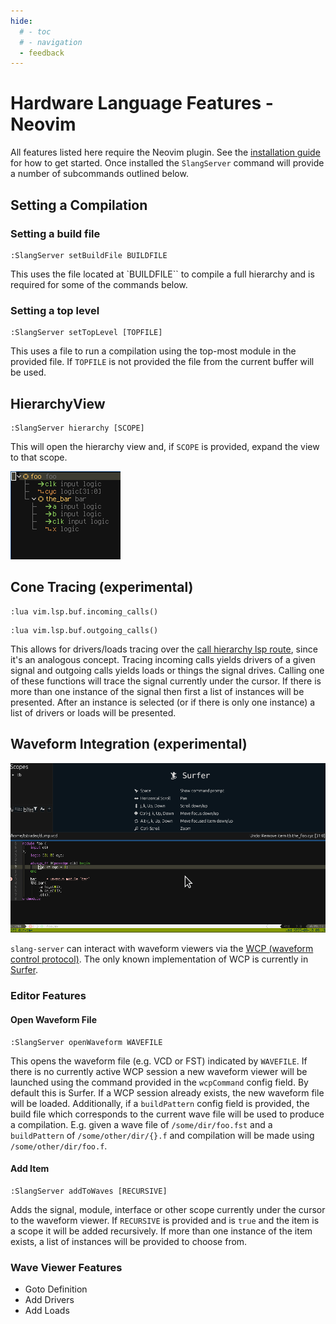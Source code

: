 ```yaml
---
hide:
  # - toc
  # - navigation
  - feedback
---
```


# Hardware Language Features - Neovim

All features listed here require the Neovim plugin.  See the [installation guide](../start/installing.md) for how to get started.
Once installed the `SlangServer` command will provide a number of subcommands outlined below.

## Setting a Compilation

### Setting a build file

```
:SlangServer setBuildFile BUILDFILE
```

This uses the file located at `BUILDFILE`` to compile a full hierarchy and is required for some of the commands below.

### Setting a top level

```
:SlangServer setTopLevel [TOPFILE]
```

This uses a file to run a compilation using the top-most module in the provided file.  If `TOPFILE` is not provided the file from the current buffer will be used.

## HierarchyView

```
:SlangServer hierarchy [SCOPE]
```

This will open the hierarchy view and, if `SCOPE` is provided, expand the view to that scope.

![Hierarchy View](neovim/hierarchy.png)

## Cone Tracing (experimental)

```
:lua vim.lsp.buf.incoming_calls()
```
```
:lua vim.lsp.buf.outgoing_calls()
```

This allows for drivers/loads tracing over the [call hierarchy lsp route](https://neovim.io/doc/user/lsp.html#vim.lsp.buf.incoming_calls()), since it's an analogous concept.  Tracing incoming calls yields drivers of a given signal and outgoing calls yields loads or things the signal drives.
Calling one of these functions will trace the signal currently under the cursor.
If there is more than one instance of the signal then first a list of instances will be presented.
After an instance is selected (or if there is only one instance) a list of drivers or loads will be presented.

## Waveform Integration (experimental)

![WCP](neovim/wcp.gif)

`slang-server` can interact with waveform viewers via the [WCP (waveform control protocol)](https://gitlab.com/waveform-control-protocol/wcp).
The only known implementation of WCP is currently in [Surfer](https://surfer-project.org/).

### Editor Features

#### Open Waveform File

```
:SlangServer openWaveform WAVEFILE
```

This opens the waveform file (e.g. VCD or FST) indicated by `WAVEFILE`.
If there is no currently active WCP session a new waveform viewer will be launched using the command provided in the `wcpCommand` config field.
By default this is Surfer.
If a WCP session already exists, the new waveform file will be loaded.
Additionally, if a `buildPattern` config field is provided, the build file which corresponds to the current wave file will be used to produce a compilation.
E.g. given a wave file of `/some/dir/foo.fst` and a `buildPattern` of `/some/other/dir/{}.f` and compilation will be made using `/some/other/dir/foo.f`.


#### Add Item

```
:SlangServer addToWaves [RECURSIVE]
```

Adds the signal, module, interface or other scope currently under the cursor to the waveform viewer.
If `RECURSIVE` is provided and is `true` and the item is a scope it will be added recursively.
If more than one instance of the item exists, a list of instances will be provided to choose from.

### Wave Viewer Features
- Goto Definition
- Add Drivers
- Add Loads
